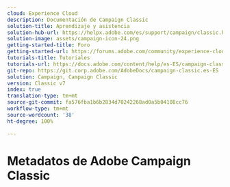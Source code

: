 ```yaml
---
cloud: Experience Cloud
description: Documentación de Campaign Classic
solution-title: Aprendizaje y asistencia
solution-hub-url: https://helpx.adobe.com/es/support/campaign/classic.html
solution-image: assets/campaign-icon-24.png
getting-started-title: Foro
getting-started-url: https://forums.adobe.com/community/experience-cloud/marketing-cloud/campaign/classic
tutorials-title: Tutoriales
tutorials-url: https://docs.adobe.com/content/help/es-ES/campaign-classic-learn/tutorials/overview.html
git-repo: https://git.corp.adobe.com/AdobeDocs/campaign-classic.es-ES
solution: Campaign, Campaign Classic
version: Classic v7
index: true
translation-type: tm+mt
source-git-commit: fa576fba1b6b2834d70242268ad0a5b04108cc76
workflow-type: tm+mt
source-wordcount: '38'
ht-degree: 100%

---
```



# Metadatos de Adobe Campaign Classic
